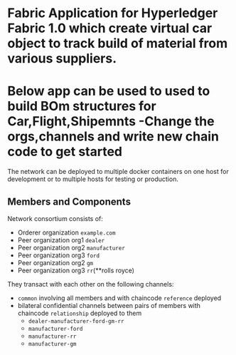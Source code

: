 # Fabric Application for Hyperledger Fabric 1.0 which create virtual car object to track build of material from various suppliers.

# Below app can be used to used to build BOm structures for Car,Flight,Shipemnts -Change the orgs,channels and write new chain code to get started


The network can be deployed to multiple docker containers on one host for development or to multiple hosts for testing 
or production.

## Members and Components

Network consortium consists of:

- Orderer organization `example.com`
- Peer organization org1 `dealer` 
- Peer organization org2 `manufacturer` 
- Peer organization org3 `ford`
- Peer organization org2 `gm` 
- Peer organization org3 `rr`(**rolls royce)

They transact with each other on the following channels:

- `common` involving all members and with chaincode `reference` deployed
- bilateral confidential channels between pairs of members with chaincode `relationship` deployed to them
  - `dealer-manufacturer-ford-gm-rr`
  - `manufacturer-ford`
  - `manufacturer-rr`
  - `manufacturer-gm`
